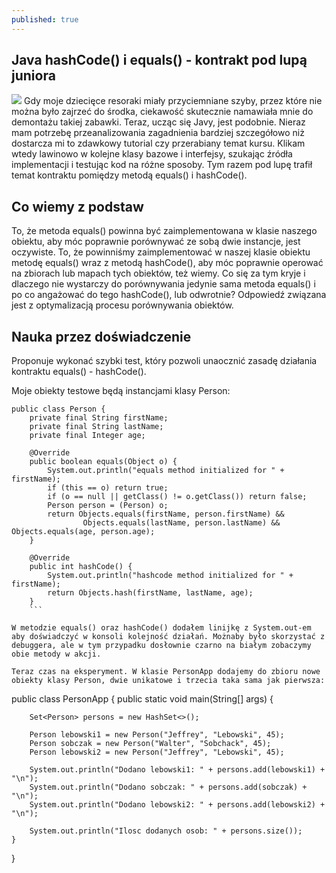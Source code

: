 ```yaml
---
published: true
---
```

## Java hashCode() i equals() - kontrakt pod lupą juniora
![]({{site.baseurl}}/images/mala-czerwona-zabawka-samochodowa-dla-dziecka-bawiacego-sie-z-nia-dziecka.jpg)
Gdy moje dziecięce resoraki miały przyciemniane szyby, przez które nie można było zajrzeć do środka, ciekawość skutecznie namawiała mnie do demontażu takiej zabawki. Teraz, ucząc się Javy, jest podobnie. Nieraz mam potrzebę przeanalizowania zagadnienia bardziej szczegółowo niż dostarcza mi to zdawkowy tutorial czy przerabiany temat kursu. Klikam wtedy lawinowo w kolejne klasy bazowe i interfejsy, szukając źródła implementacji i testując kod na różne sposoby. Tym razem pod lupę trafił temat kontraktu pomiędzy metodą equals() i hashCode(). 

## Co wiemy z podstaw
To, że metoda equals() powinna być zaimplementowana w klasie naszego obiektu, aby móc poprawnie porównywać ze sobą dwie instancje, jest oczywiste. To, że powinniśmy zaimplementować w naszej klasie obiektu metodę equals() wraz z metodą hashCode(), aby móc poprawnie operować na zbiorach lub mapach tych obiektów, też wiemy. Co się za tym kryje i dlaczego nie wystarczy do porównywania jedynie sama metoda equals() i po co angażować do tego hashCode(), lub odwrotnie? Odpowiedź związana jest z optymalizacją procesu porównywania obiektów.

## Nauka przez doświadczenie
Proponuje wykonać szybki test, który pozwoli unaocznić zasadę działania kontraktu equals() - hashCode().

Moje obiekty testowe będą instancjami klasy Person:
```
public class Person {
    private final String firstName;
    private final String lastName;
    private final Integer age;

    @Override
    public boolean equals(Object o) {
        System.out.println("equals method initialized for " + firstName);
        if (this == o) return true;
        if (o == null || getClass() != o.getClass()) return false;
        Person person = (Person) o;
        return Objects.equals(firstName, person.firstName) &&
                Objects.equals(lastName, person.lastName) && Objects.equals(age, person.age);
    }

    @Override
    public int hashCode() {
        System.out.println("hashcode method initialized for " + firstName);
        return Objects.hash(firstName, lastName, age);
    }
    ```
 
W metodzie equals() oraz hashCode() dodałem linijkę z System.out-em aby doświadczyć w konsoli kolejność działań. Możnaby było skorzystać z debuggera, ale w tym przypadku dosłownie czarno na białym zobaczymy obie metody w akcji.

Teraz czas na eksperyment. W klasie PersonApp dodajemy do zbioru nowe obiekty klasy Person, dwie unikatowe i trzecia taka sama jak pierwsza:
```
public class PersonApp {
    public static void main(String[] args) {

        Set<Person> persons = new HashSet<>();

        Person lebowski1 = new Person("Jeffrey", "Lebowski", 45);
        Person sobczak = new Person("Walter", "Sobchack", 45);
        Person lebowski2 = new Person("Jeffrey", "Lebowski", 45);

        System.out.println("Dodano lebowski1: " + persons.add(lebowski1) + "\n");
        System.out.println("Dodano sobczak: " + persons.add(sobczak) + "\n");
        System.out.println("Dodano lebowski2: " + persons.add(lebowski2) + "\n");

        System.out.println("Ilosc dodanych osob: " + persons.size());
    }
}
```
